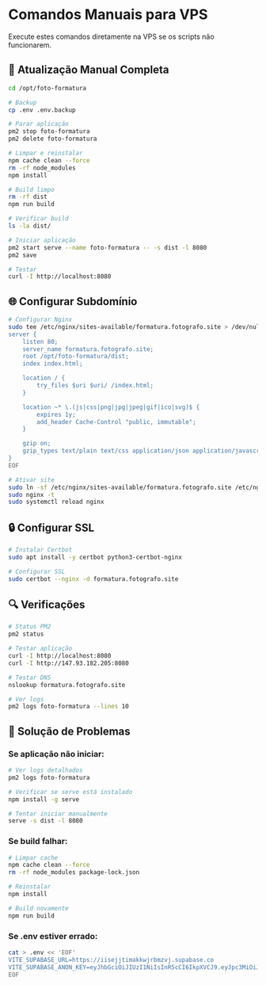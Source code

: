 # Comandos Manuais para VPS

Execute estes comandos diretamente na VPS se os scripts não funcionarem.

## 🔄 Atualização Manual Completa

```bash
cd /opt/foto-formatura

# Backup
cp .env .env.backup

# Parar aplicação
pm2 stop foto-formatura
pm2 delete foto-formatura

# Limpar e reinstalar
npm cache clean --force
rm -rf node_modules
npm install

# Build limpo
rm -rf dist
npm run build

# Verificar build
ls -la dist/

# Iniciar aplicação
pm2 start serve --name foto-formatura -- -s dist -l 8080
pm2 save

# Testar
curl -I http://localhost:8080
```

## 🌐 Configurar Subdomínio

```bash
# Configurar Nginx
sudo tee /etc/nginx/sites-available/formatura.fotografo.site > /dev/null << 'EOF'
server {
    listen 80;
    server_name formatura.fotografo.site;
    root /opt/foto-formatura/dist;
    index index.html;

    location / {
        try_files $uri $uri/ /index.html;
    }

    location ~* \.(js|css|png|jpg|jpeg|gif|ico|svg)$ {
        expires 1y;
        add_header Cache-Control "public, immutable";
    }

    gzip on;
    gzip_types text/plain text/css application/json application/javascript text/xml application/xml;
}
EOF

# Ativar site
sudo ln -sf /etc/nginx/sites-available/formatura.fotografo.site /etc/nginx/sites-enabled/
sudo nginx -t
sudo systemctl reload nginx
```

## 🔒 Configurar SSL

```bash
# Instalar Certbot
sudo apt install -y certbot python3-certbot-nginx

# Configurar SSL
sudo certbot --nginx -d formatura.fotografo.site
```

## 🔍 Verificações

```bash
# Status PM2
pm2 status

# Testar aplicação
curl -I http://localhost:8080
curl -I http://147.93.182.205:8080

# Testar DNS
nslookup formatura.fotografo.site

# Ver logs
pm2 logs foto-formatura --lines 10
```

## 🚨 Solução de Problemas

### Se aplicação não iniciar:
```bash
# Ver logs detalhados
pm2 logs foto-formatura

# Verificar se serve está instalado
npm install -g serve

# Tentar iniciar manualmente
serve -s dist -l 8080
```

### Se build falhar:
```bash
# Limpar cache
npm cache clean --force
rm -rf node_modules package-lock.json

# Reinstalar
npm install

# Build novamente
npm run build
```

### Se .env estiver errado:
```bash
cat > .env << 'EOF'
VITE_SUPABASE_URL=https://iisejjtimakkwjrbmzvj.supabase.co
VITE_SUPABASE_ANON_KEY=eyJhbGciOiJIUzI1NiIsInR5cCI6IkpXVCJ9.eyJpc3MiOiJzdXBhYmFzZSIsInJlZiI6Imlpc2VqanRpbWFra3dqcmJtenZqIiwicm9sZSI6ImFub24iLCJpYXQiOjE3MzUzNDI4NzEsImV4cCI6MjA1MDkxODg3MX0.Ej6qJOQQGJOJQQGJOJQQGJOJQQGJOJQQGJOJQQGJOJQ
EOF
```